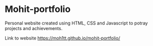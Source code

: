 # Mohit-portfolio
Personal website created using HTML, CSS and Javascript to potray projects and achievements.


Link to website https://moh1tt.github.io/mohit-portfolio/
